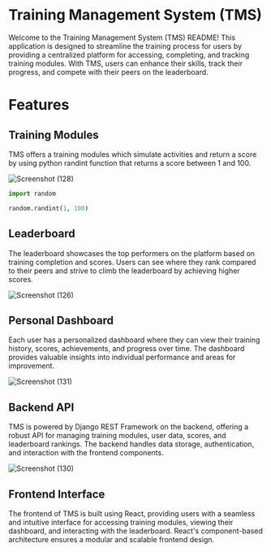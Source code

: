 # Training Management System (TMS)
Welcome to the Training Management System (TMS) README! This application is designed to streamline the training process for users by providing a centralized platform for accessing, completing, and tracking training modules. With TMS, users can enhance their skills, track their progress, and compete with their peers on the leaderboard.

# Features
## Training Modules
TMS offers a training modules which simulate activities and return a score by using python randint function that returns a score between 1 and 100.

![Screenshot (128)](https://github.com/Mister-Sinister/onboarding_test/assets/100190073/c767c069-611d-4d1d-b815-985d1389f446)

```python
import random

random.randint(1, 100)
```

## Leaderboard
The leaderboard showcases the top performers on the platform based on training completion and scores. Users can see where they rank compared to their peers and strive to climb the leaderboard by achieving higher scores.

![Screenshot (126)](https://github.com/Mister-Sinister/onboarding_test/assets/100190073/e5750565-0342-485b-a1f9-2edb7338c88b)

## Personal Dashboard
Each user has a personalized dashboard where they can view their training history, scores, achievements, and progress over time. The dashboard provides valuable insights into individual performance and areas for improvement.

![Screenshot (131)](https://github.com/Mister-Sinister/onboarding_test/assets/100190073/45557c54-f887-4ead-ace4-cd9a53d595ea)

## Backend API
TMS is powered by Django REST Framework on the backend, offering a robust API for managing training modules, user data, scores, and leaderboard rankings. The backend handles data storage, authentication, and interaction with the frontend components.

![Screenshot (130)](https://github.com/Mister-Sinister/onboarding_test/assets/100190073/457ffc5e-54f9-424c-b004-a60b9cb9e272)

## Frontend Interface
The frontend of TMS is built using React, providing users with a seamless and intuitive interface for accessing training modules, viewing their dashboard, and interacting with the leaderboard. React's component-based architecture ensures a modular and scalable frontend design.


